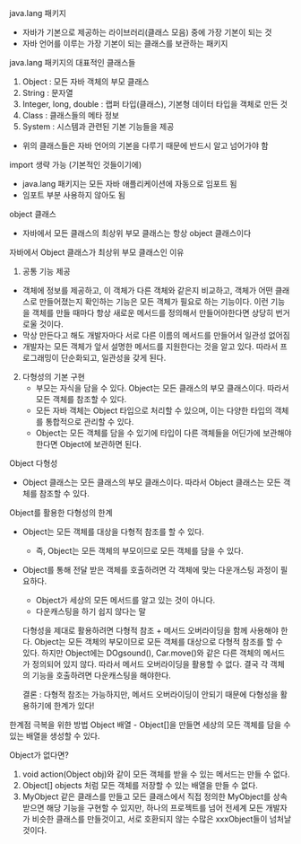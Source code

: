 java.lang 패키지
- 자바가 기본으로 제공하는 라이브러리(클래스 모음) 중에 가장 기본이 되는 것
- 자바 언어를 이루는 가장 기본이 되는 클래스를 보관하는 패키지


java.lang 패키지의 대표적인 클래스들
1. Object : 모든 자바 객체의 부모 클래스
2. String : 문자열
3. Integer, long, double : 랩퍼 타입(클래스), 기본형 데이터 타입을 객체로 만든 것
4. Class : 클래스들의 메타 정보
5. System : 시스템과 관련된 기본 기능들을 제공
- 위의 클래스들은 자바 언어의 기본을 다루기 때문에 반드시 알고 넘어가야 함


import 생략 가능 (기본적인 것들이기에)
- java.lang 패키지는 모든 자바 애플리케이션에 자동으로 임포트 됨
- 임포트 부분 사용하지 않아도 됨


object 클래스
- 자바에서 모든 클래스의 최상위 부모 클래스는 항상 object 클래스이다


자바에서 Object 클래스가 최상위 부모 클래스인 이유

 1. 공통 기능 제공
   - 객체에 정보를 제공하고, 이 객체가 다른 객체와 같은지 비교하고, 
     객체가 어떤 클래스로 만들어졌는지 확인하는 기능은 모든 객체가 필요로 하는 기능이다. 
     이런 기능을 객체를 만들 때마다 항상 새로운 메서드를 정의해서 만들어야한다면 상당히 번거로울 것이다.
   - 막상 만든다고 해도 개발자마다 서로 다른 이름의 메서드를 만들어서 일관성 없어짐
   - 개발자는 모든 객체가 앞서 설명한 메서드를 지원한다는 것을 알고 있다. 따라서 프로그래밍이 단순화되고, 일관성을 갖게 된다.
2. 다형성의 기본 구현
   - 부모는 자식을 담을 수 있다. Object는 모든 클래스의 부모 클래스이다. 따라서 모든 객체를 참조할 수 있다.
   - 모든 자바 객체는 Object 타입으로 처리할 수 있으며, 이는 다양한 타입의 객체를 통합적으로 관리할 수 있다.
   - Object는 모든 객체를 담을 수 있기에 타입이 다른 객체들을 어딘가에 보관해야 한다면 Object에 보관하면 된다.


Object 다형성
- Object 클래스는 모든 클래스의 부모 클래스이다. 따라서 Object 클래스는 모든 객체를 참조할 수 있다.


Object를 활용한 다형성의 한계
- Object는 모든 객체를 대상을 다형적 참조를 할 수 있다.
    - 즉, Object는 모든 객체의 부모이므로 모든 객체를 담을 수 있다.
- Object를 통해 전달 받은 객체를 호출하려면 각 객체에 맞는 다운개스팅 과정이 필요하다.
    - Object가 세상의 모든 메서드를 알고 있는 것이 아니다.
    - 다운캐스팅을 하기 쉽지 않다는 말

    다형성을 제대로 활용하려면 다형적 참조 + 메서드 오버라이딩을 함께 사용해야 한다.
    Object는 모든 객체의 부모이므로 모든 객체를 대상으로 다형적 참조를 할 수 있다.
    하지만 Object에는 DOgsound(), Car.move()와 같은 다른 객체의 메서드가 정의되어 있지 않다.
    따라서 메서드 오버라이딩을 활용할 수 없다.
    결국 각 객체의 기능을 호출하려면 다운캐스팅을 해야한다.

    결론
    : 다형적 참조는 가능하지만, 메서드 오버라이딩이 안되기 때문에 다형성을 활용하기에 한계가 있다!


한계점 극복을 위한 방법
Object 배열
    - Object[]을 만들면 세상의 모든 객체를 담을 수 있는 배열을 생성할 수 있다.


Object가 없다면?
1. void action(Object obj)와 같이 모든 객체를 받을 수 있는 메서드는 만들 수 없다.
2. Object[] objects 처럼 모든 객체를 저장할 수 있는 배열을 만들 수 없다.
3. MyObject 같은 클래스를 만들고 모든 클래스에서 직접 정의한 MyObject를 상속 받으면 해당 기능을 구현할 수 있지만,
   하나의 프로젝트를 넘어 전세계 모든 개발자가 비슷한 클래스를 만들것이고,
   서로 호환되지 않는 수많은 xxxObject들이 넘처날 것이다.
